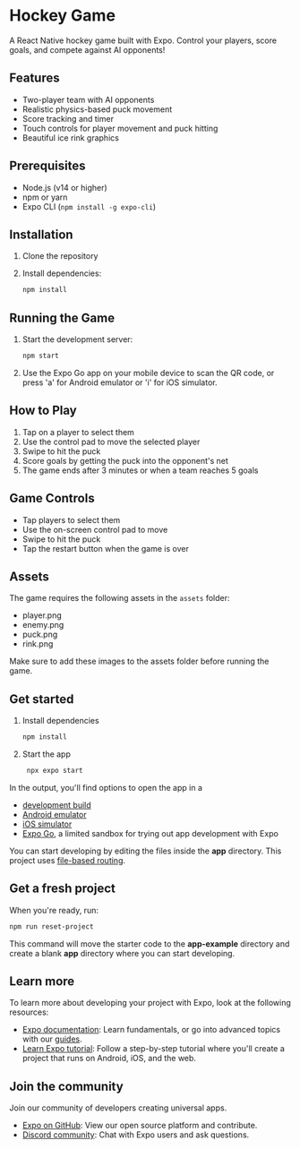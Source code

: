 # Hockey Game

A React Native hockey game built with Expo. Control your players, score goals, and compete against AI opponents!

## Features

- Two-player team with AI opponents
- Realistic physics-based puck movement
- Score tracking and timer
- Touch controls for player movement and puck hitting
- Beautiful ice rink graphics

## Prerequisites

- Node.js (v14 or higher)
- npm or yarn
- Expo CLI (`npm install -g expo-cli`)

## Installation

1. Clone the repository
2. Install dependencies:

   ```bash
   npm install
   ```

## Running the Game

1. Start the development server:

   ```bash
   npm start
   ```

2. Use the Expo Go app on your mobile device to scan the QR code, or press 'a' for Android emulator or 'i' for iOS simulator.

## How to Play

1. Tap on a player to select them
2. Use the control pad to move the selected player
3. Swipe to hit the puck
4. Score goals by getting the puck into the opponent's net
5. The game ends after 3 minutes or when a team reaches 5 goals

## Game Controls

- Tap players to select them
- Use the on-screen control pad to move
- Swipe to hit the puck
- Tap the restart button when the game is over

## Assets

The game requires the following assets in the `assets` folder:
- player.png
- enemy.png
- puck.png
- rink.png

Make sure to add these images to the assets folder before running the game.

## Get started

1. Install dependencies

   ```bash
   npm install
   ```

2. Start the app

   ```bash
    npx expo start
   ```

In the output, you'll find options to open the app in a

- [development build](https://docs.expo.dev/develop/development-builds/introduction/)
- [Android emulator](https://docs.expo.dev/workflow/android-studio-emulator/)
- [iOS simulator](https://docs.expo.dev/workflow/ios-simulator/)
- [Expo Go](https://expo.dev/go), a limited sandbox for trying out app development with Expo

You can start developing by editing the files inside the **app** directory. This project uses [file-based routing](https://docs.expo.dev/router/introduction).

## Get a fresh project

When you're ready, run:

```bash
npm run reset-project
```

This command will move the starter code to the **app-example** directory and create a blank **app** directory where you can start developing.

## Learn more

To learn more about developing your project with Expo, look at the following resources:

- [Expo documentation](https://docs.expo.dev/): Learn fundamentals, or go into advanced topics with our [guides](https://docs.expo.dev/guides).
- [Learn Expo tutorial](https://docs.expo.dev/tutorial/introduction/): Follow a step-by-step tutorial where you'll create a project that runs on Android, iOS, and the web.

## Join the community

Join our community of developers creating universal apps.

- [Expo on GitHub](https://github.com/expo/expo): View our open source platform and contribute.
- [Discord community](https://chat.expo.dev): Chat with Expo users and ask questions.
